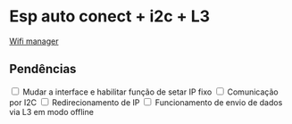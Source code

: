 # Esp auto conect + i2c + L3

[Wifi manager](https://github.com/tzapu/WiFiManager "developer")


## Pendências

<div>
  <input type="checkbox"/>
  <label>Mudar a interface e habilitar função de setar IP fixo </label>
  
  <input type="checkbox"/>
  <label>Comunicação por I2C</label>
  
  <input type="checkbox"/>
  <label>Redirecionamento de IP</label>
  
  <input type="checkbox"/>
  <label>Funcionamento de envio de dados via L3 em modo offline</label>
</div>
